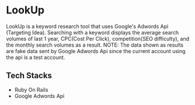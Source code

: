 # LookUp
LookUp is a keyword research tool that uses Google's Adwords Api (Targeting Idea).
Searching with a keyword displays the average search volumes of last 1 year, CPC(Cost Per Click), competition(SEO difficulty), and the monthly search volumes as a result.
NOTE: The data shown as results are fake data sent by Google Adwords Api since the current account using the api is a test account.

## Tech Stacks
* Ruby On Rails
* Google Adwords Api

